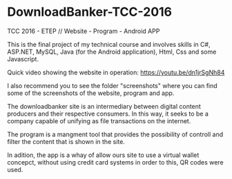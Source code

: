 # DownloadBanker-TCC-2016
TCC 2016 - ETEP //  Website - Program - Android APP

This is the final project of my technical course and involves skills in C#, ASP.NET, MySQL, Java (for the Android application), Html, Css and some Javascript.

Quick video showing the website in operation: https://youtu.be/dn1jrSgNh84

I also recommend you to see the folder "screenshots" where you can find some of the screenshots of the website, program and app.

The downloadbanker site is an intermediary between digital content producers and their respective consumers.
In this way, it seeks to be a company capable of unifying as file transactions on the internet.

The program is a mangment tool that provides the possibility of controll and filter the content that is shown in the site.

In adition, the app is a whay of allow ours site to use a virtual wallet concepct, without using credit card systems in order to this, QR codes were used.
